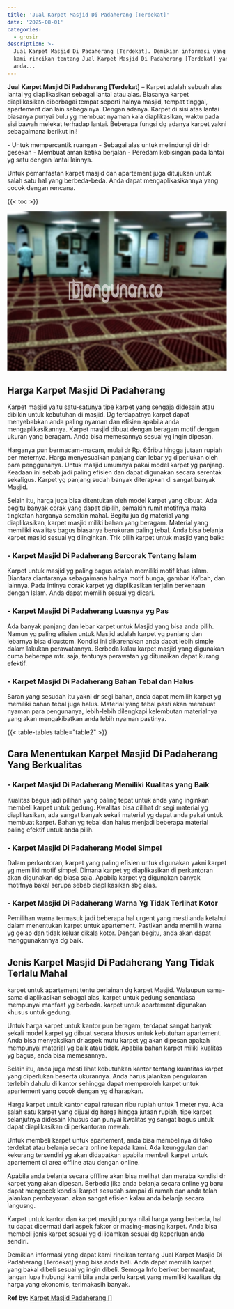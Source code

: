 ```yaml
---
title: 'Jual Karpet Masjid Di Padaherang [Terdekat]'
date: '2025-08-01'
categories:
  - grosir
description: >-
  Jual Karpet Masjid Di Padaherang [Terdekat]. Demikian informasi yang dapat
  kami rincikan tentang Jual Karpet Masjid Di Padaherang [Terdekat] yang bisa
  anda...
---
```


**Jual Karpet Masjid Di Padaherang \[Terdekat\]** – Karpet adalah sebuah alas lantai yg diaplikasikan sebagai lantai atau alas. Biasanya karpet diaplikasikan diberbagai tempat seperti halnya masjid, tempat tinggal, apartement dan lain sebagainya. Dengan adanya. Karpet di sisi atas lantai biasanya punyai bulu yg membuat nyaman kala diaplikasikan, waktu pada sisi bawah melekat terhadap lantai. Beberapa fungsi dg adanya karpet yakni sebagaimana berikut ini!

\- Untuk mempercantik ruangan - Sebagai alas untuk melindungi diri dr gesekan - Membuat aman ketika berjalan - Peredam kebisingan pada lantai yg satu dengan lantai lainnya.

Untuk pemanfaatan karpet masjid dan apartement juga ditujukan untuk salah satu hal yang berbeda-beda. Anda dapat mengaplikasikannya yang cocok dengan rencana.

{{< toc >}}

![Jual Karpet Masjid Di Padaherang [Terdekat]](/images/grosir-karpet-murah-63.png)

## Harga Karpet Masjid Di Padaherang

Karpet masjid yaitu satu-satunya tipe karpet yang sengaja didesain atau dibikin untuk kebutuhan di masjid. Dg terdapatnya karpet dapat menyebabkan anda paling nyaman dan efisien apabila anda mengaplikasikannya. Karpet masjid dibuat dengan beragam motif dengan ukuran yang beragam. Anda bisa memesannya sesuai yg ingin dipesan.

Harganya pun bermacam-macam, mulai dr Rp. 65ribu hingga jutaan rupiah per meternya. Harga menyesuaikan panjang dan lebar yg diperlukan oleh para penggunanya. Untuk masjid umumnya pakai model karpet yg panjang. Keadaan ini sebab jadi paling efisien dan dapat digunakan secara serentak sekaligus. Karpet yg panjang sudah banyak diterapkan di sangat banyak Masjid.

Selain itu, harga juga bisa ditentukan oleh model karpet yang dibuat. Ada begitu banyak corak yang dapat dipilih, semakin rumit motifnya maka tingkatan harganya semakin mahal. Begitu jua dg material yang diaplikasikan, karpet masjid miliki bahan yang beragam. Material yang memiliki kwalitas bagus biasanya berukuran paling tebal. Anda bisa belanja karpet masjid sesuai yg diinginkan. Trik pilih karpet untuk masjid yang baik:

### \- Karpet Masjid Di Padaherang Bercorak Tentang Islam

Karpet untuk masjid yg paling bagus adalah memiliki motif khas islam. Diantara diantaranya sebagaimana halnya motif bunga, gambar Ka’bah, dan lainnya. Pada intinya corak karpet yg diaplikasikan terjalin berkenaan dengan Islam. Anda dapat memilih sesuai yg dicari.

### \- Karpet Masjid Di Padaherang Luasnya yg Pas

Ada banyak panjang dan lebar karpet untuk Masjid yang bisa anda pilih. Namun yg paling efisien untuk Masjid adalah karpet yg panjang dan lebarnya bisa dicustom. Kondisi ini dikarenakan anda dapat lebih simple dalam lakukan perawatannya. Berbeda kalau karpet masjid yang digunakan cuma beberapa mtr. saja, tentunya perawatan yg ditunaikan dapat kurang efektif.

### \- Karpet Masjid Di Padaherang Bahan Tebal dan Halus

Saran yang sesudah itu yakni dr segi bahan, anda dapat memilih karpet yg memiliki bahan tebal juga halus. Material yang tebal pasti akan membuat nyaman para pengunanya, lebih-lebih dilengkapi kelembutan materialnya yang akan mengakibatkan anda lebih nyaman pastinya.

{{< table-tables table="table2" >}}

## Cara Menentukan Karpet Masjid Di Padaherang Yang Berkualitas

### \- Karpet Masjid Di Padaherang Memiliki Kualitas yang Baik

Kualitas bagus jadi pilihan yang paling tepat untuk anda yang inginkan membeli karpet untuk gedung. Kwalitas bisa dilihat dr segi material yg diaplikasikan, ada sangat banyak sekali material yg dapat anda pakai untuk membuat karpet. Bahan yg tebal dan halus menjadi beberapa material paling efektif untuk anda pilih.

### \- Karpet Masjid Di Padaherang Model Simpel

Dalam perkantoran, karpet yang paling efisien untuk digunakan yakni karpet yg memiliki motif simpel. Dimana karpet yg diaplikasikan di perkantoran akan digunakan dg biasa saja. Apabila karpet yg digunakan banyak motifnya bakal serupa sebab diaplikasikan sbg alas.

### \- Karpet Masjid Di Padaherang Warna Yg Tidak Terlihat Kotor

Pemilihan warna termasuk jadi beberapa hal urgent yang mesti anda ketahui dalam menentukan karpet untuk apartement. Pastikan anda memilih warna yg gelap dan tidak keluar dikala kotor. Dengan begitu, anda akan dapat menggunakannya dg baik.

## Jenis Karpet Masjid Di Padaherang Yang Tidak Terlalu Mahal

karpet untuk apartement tentu berlainan dg karpet Masjid. Walaupun sama-sama diaplikasikan sebagai alas, karpet untuk gedung senantiasa mempunyai manfaat yg berbeda. karpet untuk apartement digunakan khusus untuk gedung.

Untuk harga karpet untuk kantor pun beragam, terdapat sangat banyak sekali model karpet yg dibuat secara khusus untuk kebutuhan apartement. Anda bisa menyaksikan dr aspek mutu karpet yg akan dipesan apakah mempunyai material yg baik atau tidak. Apabila bahan karpet miliki kualitas yg bagus, anda bisa memesannya.

Selain itu, anda juga mesti lihat kebutuhkan kantor tentang kuantitas karpet yang diperlukan beserta ukurannya. Anda harus jalankan pengukuran terlebih dahulu di kantor sehingga dapat memperoleh karpet untuk apartement yang cocok dengan yg diharapkan.

Harga karpet untuk kantor capai ratusan ribu rupiah untuk 1 meter nya. Ada salah satu karpet yang dijual dg harga hingga jutaan rupiah, tipe karpet selanjutnya didesain khusus dan punyai kwalitas yg sangat bagus untuk dapat diaplikasikan di perkantoran mewah.

Untuk membeli karpet untuk apartement, anda bisa membelinya di toko terdekat atau belanja secara online kepada kami. Ada keunggulan dan kekurang tersendiri yg akan didapatkan apabila membeli karpet untuk apartement di area offline atau dengan online.

Apabila anda belanja secara offline akan bisa melihat dan meraba kondisi dr karpet yang akan dipesan. Berbeda jika anda belanja secara online yg baru dapat mengecek kondisi karpet sesudah sampai di rumah dan anda telah jalankan pembayaran. akan sangat efisien kalau anda belanja secara langusng.

Karpet untuk kantor dan karpet masjid punya nilai harga yang berbeda, hal itu dapat dicermati dari aspek faktor dr masing-masing karpet. Anda bisa membeli jenis karpet sesuai yg di idamkan sesuai dg keperluan anda sendiri.

Demikian informasi yang dapat kami rincikan tentang Jual Karpet Masjid Di Padaherang \[Terdekat\] yang bisa anda beli. Anda dapat memilih karpet yang bakal dibeli sesuai yg ingin dibeli. Semoga Info berikut bermanfaat, jangan lupa hubungi kami bila anda perlu karpet yang memiliki kwalitas dg harga yang ekonomis, terimakasih banyak.

**Ref by:**  [Karpet Masjid Padaherang []](https://id.wikipedia.org/wiki/Karpet)
